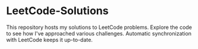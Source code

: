 # LeetCode-Solutions
This repository hosts my solutions to LeetCode problems. Explore the code to see how I've approached various challenges. Automatic synchronization with LeetCode keeps it up-to-date. 
